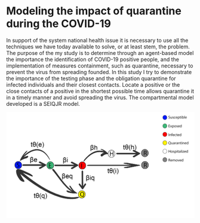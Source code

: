 # Modeling the impact of quarantine during the COVID-19

In support of the system national health issue it is necessary to use all the techniques we have today available to solve, or at least stem, the problem. The purpose of the my study is to determine through an agent-based model the importance the identification of COVID-19 positive people, and the implementation of measures containment, such as quarantine, necessary to prevent the virus from spreading founded. In this study I try to demonstrate the importance of the testing phase and the obligation quarantine for infected individuals and their closest contacts. Locate a positive or the close contacts of a positive in the shortest possible time allows quarantine it in a timely manner and avoid spreading the virus. The compartmental model developed is a SEIQJR model.


<img src="compartimentalModel.png" title="Compartimental Model">

